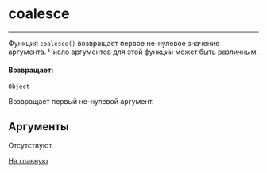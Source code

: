 # coalesce

---

Функция `coalesce()` возвращает первое не-нулевое значение аргумента. Число аргументов для этой функции может быть различным.

#### Возвращает:

`Object`

Возвращает первый не-нулевой аргумент.

## Аргументы

Отсутствуют



[На главную](./)